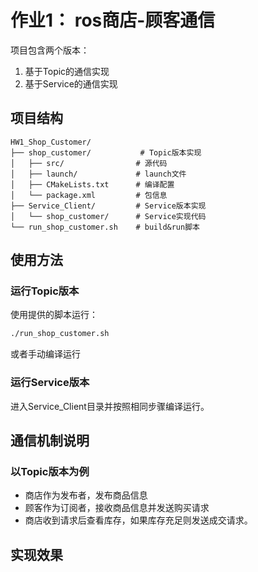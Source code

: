 
# 作业1： ros商店-顾客通信
项目包含两个版本：
1. 基于Topic的通信实现
2. 基于Service的通信实现

## 项目结构
```
HW1_Shop_Customer/
├── shop_customer/           # Topic版本实现
│   ├── src/                # 源代码
│   ├── launch/             # launch文件
│   ├── CMakeLists.txt      # 编译配置
│   └── package.xml         # 包信息
├── Service_Client/         # Service版本实现
│   └── shop_customer/      # Service实现代码
└── run_shop_customer.sh    # build&run脚本
```

## 使用方法

### 运行Topic版本

使用提供的脚本运行：
```bash
./run_shop_customer.sh
```
或者手动编译运行

### 运行Service版本
进入Service_Client目录并按照相同步骤编译运行。

## 通信机制说明
### 以Topic版本为例
- 商店作为发布者，发布商品信息
- 顾客作为订阅者，接收商品信息并发送购买请求
- 商店收到请求后查看库存，如果库存充足则发送成交请求。
  
## 实现效果
